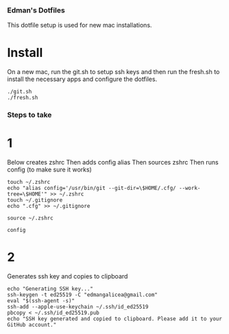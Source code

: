 ### Edman's Dotfiles

This dotfile setup is used for new mac installations.

# Install 

On a new mac, run the git.sh to setup ssh keys and then run the fresh.sh to install the necessary apps and configure the dotfiles.

```
./git.sh
./fresh.sh
```


### Steps to take 

# 1
Below creates zshrc
Then adds config alias
Then sources zshrc
Then runs config (to make sure it works)

```
touch ~/.zshrc
echo "alias config='/usr/bin/git --git-dir=\$HOME/.cfg/ --work-tree=\$HOME'" >> ~/.zshrc
touch ~/.gitignore
echo ".cfg" >> ~/.gitignore

source ~/.zshrc

config 

```

# 2

Generates ssh key and copies to clipboard
```
echo "Generating SSH key..."
ssh-keygen -t ed25519 -C "edmangalicea@gmail.com"
eval "$(ssh-agent -s)"
ssh-add --apple-use-keychain ~/.ssh/id_ed25519
pbcopy < ~/.ssh/id_ed25519.pub
echo "SSH key generated and copied to clipboard. Please add it to your GitHub account."
```

